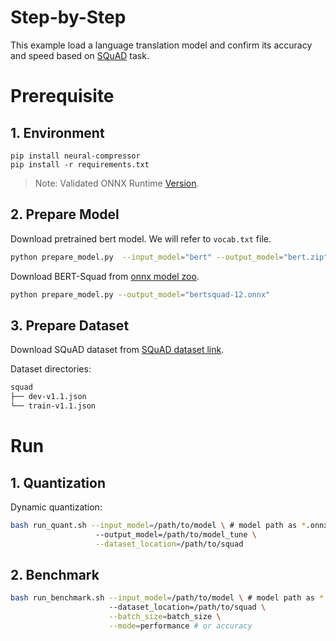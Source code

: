 # Step-by-Step

This example load a language translation model and confirm its accuracy and speed based on [SQuAD](<(https://rajpurkar.github.io/SQuAD-explorer/)>) task.

# Prerequisite

## 1. Environment

```shell
pip install neural-compressor
pip install -r requirements.txt
```

> Note: Validated ONNX Runtime [Version](/docs/source/installation_guide.md#validated-software-environment).

## 2. Prepare Model

Download pretrained bert model. We will refer to `vocab.txt` file.

```bash
python prepare_model.py  --input_model="bert" --output_model="bert.zip"
```

Download BERT-Squad from [onnx model zoo](https://github.com/onnx/models/tree/master/text/machine_comprehension/bert-squad).

```bash
python prepare_model.py --output_model="bertsquad-12.onnx"
```

## 3. Prepare Dataset

Download SQuAD dataset from [SQuAD dataset link](https://rajpurkar.github.io/SQuAD-explorer/).

Dataset directories:

```bash
squad
├── dev-v1.1.json
└── train-v1.1.json
```

# Run

## 1. Quantization

Dynamic quantization:

```bash
bash run_quant.sh --input_model=/path/to/model \ # model path as *.onnx
                   --output_model=/path/to/model_tune \
                   --dataset_location=/path/to/squad
```

## 2. Benchmark

```bash
bash run_benchmark.sh --input_model=/path/to/model \ # model path as *.onnx
                      --dataset_location=/path/to/squad \
                      --batch_size=batch_size \
                      --mode=performance # or accuracy
```
